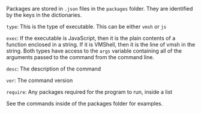 Packages are stored in `.json` files in the `packages` folder. They are identified by the keys in the dictionaries.

`type`: This is the type of executable. This can be either `vmsh` or `js`

`exec`: If the executable is JavaScript, then it is the plain contents of a function enclosed in a string. If it is VMShell, then it is the line of vmsh in the string. Both types have access to the `args` variable containing all of the arguments passed to the command from the command line.

`desc`: The description of  the command

`ver`: The command version

`require`: Any packages required for the program to run, inside a list

See the commands inside of the packages folder for examples.